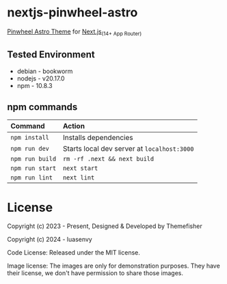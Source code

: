 # nextjs-pinwheel-astro

[Pinwheel Astro Theme](https://github.com/themefisher/pinwheel-astro) for [Next.js](https://nextjs.org/)<sub>(14+ App Router)</sub>

## Tested Environment

- debian - bookworm
- nodejs - v20.17.0
- npm - 10.8.3

## npm commands

| Command                | Action                                             |
| :--------------------- | :------------------------------------------------- |
| `npm install`          | Installs dependencies                              |
| `npm run dev`          | Starts local dev server at `localhost:3000`        |
| `npm run build`        | `rm -rf .next && next build`                       |
| `npm run start`        | `next start`                                       |
| `npm run lint`         | `next lint`                                        |

# License

Copyright (c) 2023 - Present, Designed & Developed by Themefisher

Copyright (c) 2024 - luasenvy

Code License: Released under the MIT license.

Image license: The images are only for demonstration purposes. They have their license, we don't have permission to share those images.

